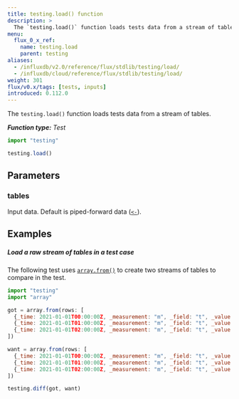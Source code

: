 ```yaml
---
title: testing.load() function
description: >
  The `testing.load()` function loads tests data from a stream of tables.
menu:
  flux_0_x_ref:
    name: testing.load
    parent: testing
aliases:
  - /influxdb/v2.0/reference/flux/stdlib/testing/load/
  - /influxdb/cloud/reference/flux/stdlib/testing/load/
weight: 301
flux/v0.x/tags: [tests, inputs]
introduced: 0.112.0
---
```


The `testing.load()` function loads tests data from a stream of tables.

_**Function type:** Test_  

```js
import "testing"

testing.load()
```

## Parameters

### tables
Input data.
Default is piped-forward data ([`<-`](/flux/v0.x/spec/expressions/#pipe-expressions)).

## Examples

##### Load a raw stream of tables in a test case
The following test uses [`array.from()`](/flux/v0.x/stdlib/array/from/)
to create two streams of tables to compare in the test.

```js
import "testing"
import "array"

got = array.from(rows: [
  {_time: 2021-01-01T00:00:00Z, _measurement: "m", _field: "t", _value: 1.2},
  {_time: 2021-01-01T01:00:00Z, _measurement: "m", _field: "t", _value: 0.8},
  {_time: 2021-01-01T02:00:00Z, _measurement: "m", _field: "t", _value: 3.2}
])

want = array.from(rows: [
  {_time: 2021-01-01T00:00:00Z, _measurement: "m", _field: "t", _value: 1.2},
  {_time: 2021-01-01T01:00:00Z, _measurement: "m", _field: "t", _value: 0.8},
  {_time: 2021-01-01T02:00:00Z, _measurement: "m", _field: "t", _value: 3.1}
])

testing.diff(got, want)
```
